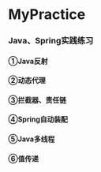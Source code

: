 # MyPractice
### Java、Spring实践练习
#### ①Java反射
#### ②动态代理
#### ③拦截器、责任链
#### ④Spring自动装配
#### ⑤Java多线程
#### ⑥值传递
